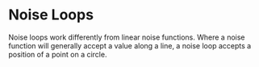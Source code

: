 # Noise Loops

Noise loops work differently from linear noise functions. Where a noise function will generally accept a value along a line, a noise loop accepts a position of a point on a circle.